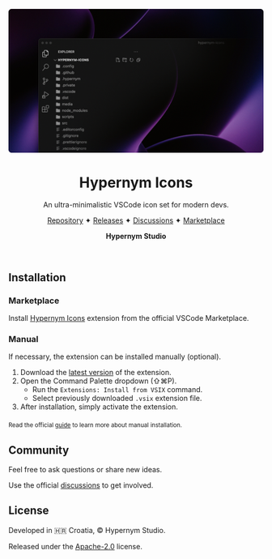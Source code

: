 <p align="center">
  <img src="https://raw.githubusercontent.com/hypernym-studio/vscode-icons/main/media/cover.gif" alt="Hypernym Icons Cover" />
</p>

<h1 align="center">Hypernym Icons</h1>

<p align="center">An ultra-minimalistic VSCode icon set for modern devs.</p>

<p align="center">
  <a href="https://github.com/hypernym-studio/vscode-icons">Repository</a>
  <span>✦</span>
  <a href="https://github.com/hypernym-studio/vscode-icons/releases">Releases</a>
  <span>✦</span>
  <a href="https://github.com/hypernym-studio/vscode-icons/discussions">Discussions</a>
  <span>✦</span>
  <a href="https://marketplace.visualstudio.com/items?itemName=hypernym-studio.hypernym-icons">Marketplace</a>
</p>

<p align="center">
  <strong>Hypernym Studio</strong>
</p>

<br>

## Installation

### Marketplace

Install [Hypernym Icons](https://marketplace.visualstudio.com/items?itemName=hypernym-studio.hypernym-icons) extension from the official VSCode Marketplace.

### Manual

If necessary, the extension can be installed manually (optional).

1. Download the [latest version](https://github.com/hypernym-studio/vscode-icons/releases/latest) of the extension.
2. Open the Command Palette dropdown (⇧⌘P).
   - Run the `Extensions: Install from VSIX` command.
   - Select previously downloaded `.vsix` extension file.
3. After installation, simply activate the extension.

<sub>Read the official <a href="https://code.visualstudio.com/docs/editor/extension-marketplace#_install-from-a-vsix">guide</a> to learn more about manual installation.</sub>

## Community

Feel free to ask questions or share new ideas.

Use the official [discussions](https://github.com/hypernym-studio/vscode-icons/discussions) to get involved.

## License

Developed in 🇭🇷 Croatia, © Hypernym Studio.

Released under the [Apache-2.0](https://raw.githubusercontent.com/hypernym-studio/vscode-icons/main/LICENSE.txt) license.
